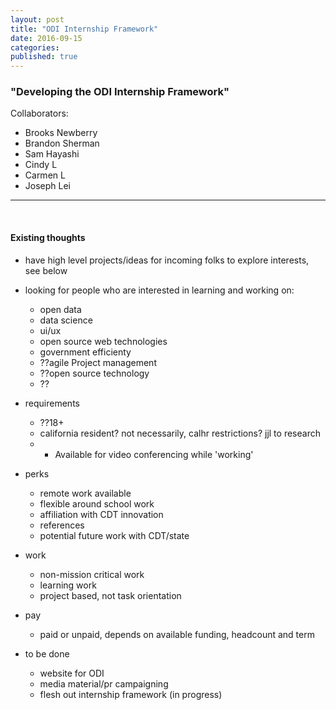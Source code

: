 ```yaml
---
layout: post
title: "ODI Internship Framework"
date: 2016-09-15
categories: 
published: true
---
```


### "Developing the ODI Internship Framework"
Collaborators:
* Brooks Newberry
* Brandon Sherman
* Sam Hayashi
* Cindy L
* Carmen L
* Joseph Lei

***
&nbsp;
#### Existing thoughts

* have high level projects/ideas for incoming folks to explore interests, see below

* looking for people who are interested in learning and working on:
	* open data
	* data science
	* ui/ux
	* open source web technologies
	* government efficienty
	* ??agile Project management
	* ??open source technology
	* ??

* requirements
	* ??18+
	* california resident? not necessarily, calhr restrictions? jjl to research
	* * Available for video conferencing while 'working'

* perks
	* remote work available
	* flexible around school work
	* affiliation with CDT innovation
	* references
	* potential future work with CDT/state

* work
	* non-mission critical work
	* learning work
	* project based, not task orientation

* pay
	* paid or unpaid, depends on available funding, headcount and term

* to be done
	* website for ODI
	* media material/pr campaigning
	* flesh out internship framework (in progress)
